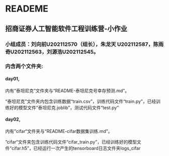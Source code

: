 # READEME

## 招商证券人工智能软件工程训练营-小作业

### 小组成员：刘向前U202112570（组长），朱龙天 U202112587，陈雨奇U202112563，刘源浩U202112545。

### 内含两个文件夹:

#### day01,

内有“泰坦尼克”文件夹与“README-泰坦尼克号幸存预测.md”。

“泰坦尼克”文件夹内包含训练数据“train.csv”，训练代码文件“train.py”，已经训练好的模型文件“泰坦尼克.joblib”，测试代码文件“test.py”

#### day02,

内有”cifar“文件夹与“README-cifar数据集训练.md”。

”cifar“文件夹包含训练代码文件“cifar_train.py”，已经训练好的模型文件“cifar.h5”，已经运行一次产生的tensorboard日志文件夹logs_cifar
